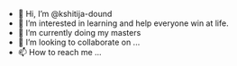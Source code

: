 - 👋 Hi, I’m @kshitija-dound
- 👀 I’m interested in learning and help everyone win at life.
- 🌱 I’m currently doing my masters
- 💞️ I’m looking to collaborate on ...
- 📫 How to reach me ...

<!---
kshitija-dound/kshitija-dound is a ✨ special ✨ repository because its `README.md` (this file) appears on your GitHub profile.
You can click the Preview link to take a look at your changes.
--->
